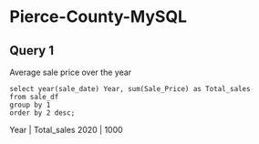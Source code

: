 # Pierce-County-MySQL

## Query 1
Average sale price over the year


```
select year(sale_date) Year, sum(Sale_Price) as Total_sales
from sale_df
group by 1
order by 2 desc;
```
Year | Total_sales
2020 | 1000
